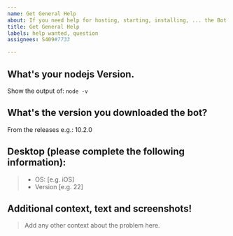 ```yaml
---
name: Get General Help
about: If you need help for hosting, starting, installing, ... the Bot!
title: Get General Help
labels: help wanted, question
assignees: S409#7733

---
```


## **What's your nodejs Version.**
Show the output of: `node -v`

## **What's the version you downloaded the bot?**
From the releases e.g.: 10.2.0

## **Desktop (please complete the following information):**
> - OS: [e.g. iOS]
> - Version [e.g. 22]

## **Additional context, text and screenshots!**
> Add any other context about the problem here.
